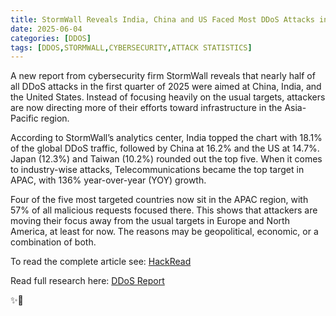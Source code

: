 ```yaml
---
title: StormWall Reveals India, China and US Faced Most DDoS Attacks in Q1 2025
date: 2025-06-04
categories: [DDOS]
tags: [DDOS,STORMWALL,CYBERSECURITY,ATTACK STATISTICS]
---
```


A new report from cybersecurity firm StormWall reveals that nearly half of all DDoS attacks in the first quarter of 2025 were aimed at China, India, and the United States. Instead of focusing heavily on the usual targets, attackers are now directing more of their efforts toward infrastructure in the Asia-Pacific region.

According to StormWall’s analytics center, India topped the chart with 18.1% of the global DDoS traffic, followed by China at 16.2% and the US at 14.7%. Japan (12.3%) and Taiwan (10.2%) rounded out the top five. When it comes to industry-wise attacks, Telecommunications became the top target in APAC, with 136% year-over-year (YOY) growth.

Four of the five most targeted countries now sit in the APAC region, with 57% of all malicious requests focused there. This shows that attackers are moving their focus away from the usual targets in Europe and North America, at least for now. The reasons may be geopolitical, economic, or a combination of both.

To read the complete article see: [HackRead](https://hackread.com/stormwall-india-china-us-most-ddos-attacks-q1-2025/) 

Read full research here: [DDoS Report](https://stormwall.network/resources/blog/ddos-report-apac-q1-2025) 

✨🔗